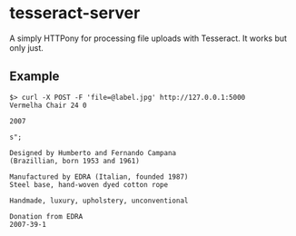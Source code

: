 # tesseract-server

A simply HTTPony for processing file uploads with Tesseract. It works but only just.

## Example

	$> curl -X POST -F 'file=@label.jpg' http://127.0.0.1:5000
	Vermelha Chair 24 0

	2007

	s";

	Designed by Humberto and Fernando Campana
	(Brazillian, born 1953 and 1961)

	Manufactured by EDRA (Italian, founded 1987)
	Steel base, hand-woven dyed cotton rope

	Handmade, luxury, upholstery, unconventional

	Donation from EDRA
	2007-39-1

